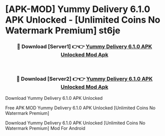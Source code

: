 # [APK-MOD] Yummy Delivery 6.1.0 APK Unlocked - [Unlimited Coins No Watermark Premium] st6je



<div align="center">
<h3>🔴 Download [Server1] 👉👉 <a href="https://momento.my/?title=Yummy_Delivery_6.1.0_APK_Unlocked">Yummy Delivery 6.1.0 APK Unlocked Mod Apk</a></h3><br>

<h3>🔴 Download [Server2] 👉👉 <a href="https://momento.my/?title=Yummy_Delivery_6.1.0_APK_Unlocked">Yummy Delivery 6.1.0 APK Unlocked Mod Apk</a></h3>
</div>



Download Yummy Delivery 6.1.0 APK Unlocked 

Free APK MOD Yummy Delivery 6.1.0 APK Unlocked [Unlimited Coins No Watermark Premium]

Download Yummy Delivery 6.1.0 APK Unlocked [Unlimited Coins No Watermark Premium] Mod For Android
